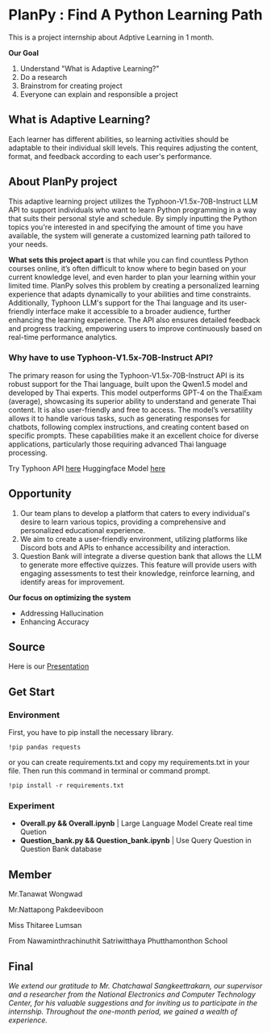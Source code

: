 # PlanPy : Find A Python Learning Path
This is a project internship about Adptive Learning in 1 month.

**Our Goal**
1. Understand "What is Adaptive Learning?"
2. Do a research
3. Brainstrom for creating project
4. Everyone can explain and responsible a project

## What is Adaptive Learning?
Each learner has different abilities, so learning activities should be adaptable to their individual skill levels. This requires adjusting the content, format, and feedback according to each user's performance.

## About PlanPy project
This adaptive learning project utilizes the Typhoon-V1.5x-70B-Instruct LLM API to support individuals who want to learn Python programming in a way that suits their personal style and schedule. By simply inputting the Python topics you're interested in and specifying the amount of time you have available, the system will generate a customized learning path tailored to your needs.

**What sets this project apart** is that while you can find countless Python courses online, it’s often difficult to know where to begin based on your current knowledge level, and even harder to plan your learning within your limited time. PlanPy solves this problem by creating a personalized learning experience that adapts dynamically to your abilities and time constraints. Additionally, Typhoon LLM's support for the Thai language and its user-friendly interface make it accessible to a broader audience, further enhancing the learning experience. The API also ensures detailed feedback and progress tracking, empowering users to improve continuously based on real-time performance analytics.

### Why have to use Typhoon-V1.5x-70B-Instruct API? ###
The primary reason for using the Typhoon-V1.5x-70B-Instruct API is its robust support for the Thai language, built upon the Qwen1.5 model and developed by Thai experts. This model outperforms GPT-4 on the ThaiExam (average), showcasing its superior ability to understand and generate Thai content. It is also user-friendly and free to access. The model’s versatility allows it to handle various tasks, such as generating responses for chatbots, following complex instructions, and creating content based on specific prompts. These capabilities make it an excellent choice for diverse applications, particularly those requiring advanced Thai language processing.

Try Typhoon API [here](https://huggingface.co/scb10x/typhoon-v1.5-72b-instruct)
Huggingface Model [here](https://huggingface.co/scb10x/typhoon-v1.5-72b-instruct)

## Opportunity ##
1. Our team plans to develop a platform that caters to every individual's desire to learn various topics, providing a comprehensive and personalized educational experience.
2. We aim to create a user-friendly environment, utilizing platforms like Discord bots and APIs to enhance accessibility and interaction.
3. Question Bank will integrate a diverse question bank that allows the LLM to generate more effective quizzes. This feature will provide users with engaging assessments to test their knowledge, reinforce learning, and identify areas for improvement.

**Our focus on optimizing the system**
  * Addressing Hallucination
  * Enhancing Accuracy

## Source ##
Here is our [Presentation](https://www.canva.com/design/DAGT_p843FA/Y6y_e4gWoSdm6mL9IcT3OQ/edit?utm_content=DAGT_p843FA&utm_campaign=designshare&utm_medium=link2&utm_source=sharebutton)

## Get Start ##

### Environment
First, you have to pip install the necessary library.
```
!pip pandas requests
```
or you can create requirements.txt and copy my requirements.txt in your file.
Then run this command in terminal or command prompt.
```
!pip install -r requirements.txt
```

### Experiment
- **Overall.py && Overall.ipynb** | Large Language Model Create real time Quetion 
- **Question_bank.py && Question_bank.ipynb** | Use Query Question in Question Bank database


## Member ##
Mr.Tanawat Wongwad

Mr.Nattapong  Pakdeeviboon

Miss Thitaree Lumsan

From Nawaminthrachinuthit Satriwitthaya Phutthamonthon School

## Final ##
*We extend our gratitude to Mr. Chatchawal Sangkeettrakarn, our supervisor and a researcher from the National Electronics and Computer Technology Center, for his valuable suggestions and for inviting us to participate in the internship. Throughout the one-month period, we gained a wealth of experience.*
